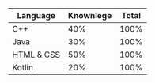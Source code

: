 <center>

| Language | Knownlege | Total | 
| ---------------------- | ---------------------------- | ------------------------- |
| C++ |   40% |   100% |
| Java | 30% | 100% |
| HTML & CSS | 50% | 100% |
| Kotlin | 20% | 100% |

</center>
